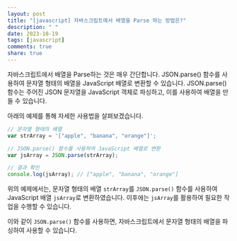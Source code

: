 ```yaml
---
layout: post
title: "[javascript] 자바스크립트에서 배열을 Parse 하는 방법은?"
description: " "
date: 2023-10-19
tags: [javascript]
comments: true
share: true
---
```


자바스크립트에서 배열을 Parse하는 것은 매우 간단합니다. JSON.parse() 함수를 사용하여 문자열 형태의 배열을 JavaScript 배열로 변환할 수 있습니다. JSON.parse() 함수는 주어진 JSON 문자열을 JavaScript 객체로 파싱하고, 이를 사용하여 배열을 만들 수 있습니다.

아래의 예제를 통해 자세한 사용법을 살펴보겠습니다.

```javascript
// 문자열 형태의 배열
var strArray = '["apple", "banana", "orange"]';

// JSON.parse() 함수를 사용하여 JavaScript 배열로 변환
var jsArray = JSON.parse(strArray);

// 결과 확인
console.log(jsArray); // ["apple", "banana", "orange"]
```

위의 예제에서는, 문자열 형태의 배열 `strArray`를 `JSON.parse()` 함수를 사용하여 JavaScript 배열 `jsArray`로 변환하였습니다. 이후에는 `jsArray`를 활용하여 필요한 작업을 수행할 수 있습니다.

이와 같이 `JSON.parse()` 함수를 사용하면, 자바스크립트에서 문자열 형태의 배열을 파싱하여 사용할 수 있습니다.